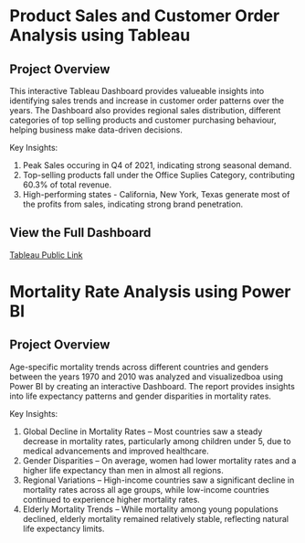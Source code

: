# Product Sales and Customer Order Analysis using Tableau

## Project Overview

This interactive Tableau Dashboard provides valueable insights into identifying sales trends and increase in customer order patterns over the years. The Dashboard also provides regional sales distribution, different categories of top selling products and customer purchasing behaviour, helping business make data-driven decisions. 

Key Insights:  
1. Peak Sales occuring in Q4 of 2021, indicating strong seasonal demand.
2. Top-selling products fall under the Office Suplies Category, contributing 60.3% of total revenue.
3. High-performing states - California, New York, Texas generate most of the profits from sales, indicating strong brand penetration. 

## View the Full Dashboard
 [Tableau Public Link](https://public.tableau.com/app/profile/akshaya.ravikumar/viz/Superstore-Dashboard_17436770820200/Superstore-Dashboard)

# Mortality Rate Analysis using Power BI

## Project Overview 

Age-specific mortality trends across different countries and genders between the years 1970 and 2010 was analyzed and visualizedboa using Power BI by creating an interactive Dashboard. The report provides insights into life expectancy patterns and gender disparities in mortality rates. 

Key Insights: 
1. Global Decline in Mortality Rates – Most countries saw a steady decrease in mortality rates, particularly among children under 5, due to medical advancements and improved healthcare.
2. Gender Disparities – On average, women had lower mortality rates and a higher life expectancy than men in almost all regions.
3. Regional Variations – High-income countries saw a significant decline in mortality rates across all age groups, while low-income countries continued to experience higher mortality rates. 
4. Elderly Mortality Trends – While mortality among young populations declined, elderly mortality remained relatively stable, reflecting natural life expectancy limits.
 

